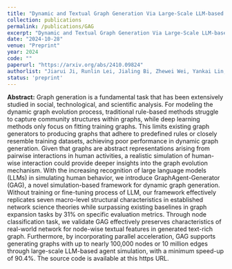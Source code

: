 ```yaml
---
title: "Dynamic and Textual Graph Generation Via Large-Scale LLM-based Agent Simulation"
collection: publications
permalink: /publications/GAG
excerpt: "Dynamic and Textual Graph Generation Via Large-Scale LLM-based Agent Simulation"
date: "2024-10-28"
venue: "Preprint"
year: 2024
code: ""
paperurl: "https://arxiv.org/abs/2410.09824"
authorlist: "Jiarui Ji, Runlin Lei, Jialing Bi, Zhewei Wei, Yankai Lin, Xuchen Pan, Yaliang Li, Bolin Ding"
status: 'preprint'
---
```

**Abstract:**
Graph generation is a fundamental task that has been extensively studied in social, technological, and scientific analysis. For modeling the dynamic graph evolution process, traditional rule-based methods struggle to capture community structures within graphs, while deep learning methods only focus on fitting training graphs. This limits existing graph generators to producing graphs that adhere to predefined rules or closely resemble training datasets, achieving poor performance in dynamic graph generation. Given that graphs are abstract representations arising from pairwise interactions in human activities, a realistic simulation of human-wise interaction could provide deeper insights into the graph evolution mechanism. With the increasing recognition of large language models (LLMs) in simulating human behavior, we introduce GraphAgent-Generator (GAG), a novel simulation-based framework for dynamic graph generation. Without training or fine-tuning process of LLM, our framework effectively replicates seven macro-level structural characteristics in established network science theories while surpassing existing baselines in graph expansion tasks by 31\% on specific evaluation metrics. Through node classification task, we validate GAG effectively preserves characteristics of real-world network for node-wise textual features in generated text-rich graph. Furthermore, by incorporating parallel acceleration, GAG supports generating graphs with up to nearly 100,000 nodes or 10 million edges through large-scale LLM-based agent simulation, with a minimum speed-up of 90.4\%. The source code is available at this https URL.
